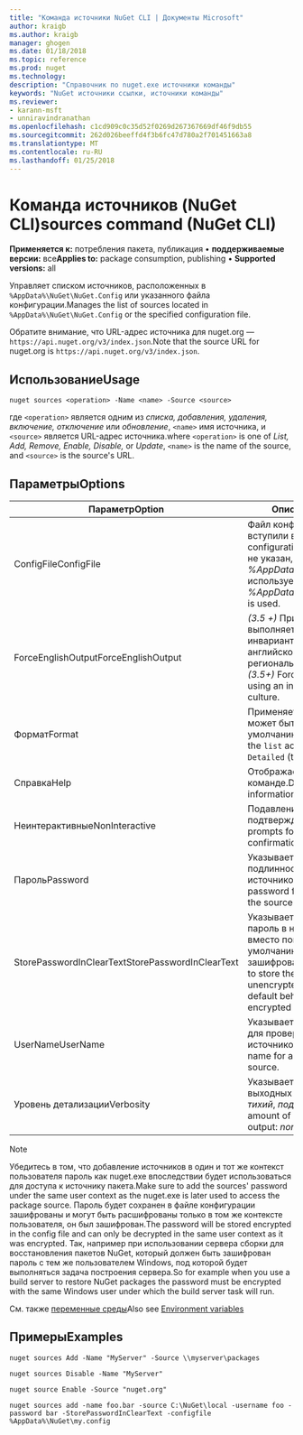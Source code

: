 ```yaml
---
title: "Команда источники NuGet CLI | Документы Microsoft"
author: kraigb
ms.author: kraigb
manager: ghogen
ms.date: 01/18/2018
ms.topic: reference
ms.prod: nuget
ms.technology: 
description: "Справочник по nuget.exe источники команды"
keywords: "NuGet источники ссылки, источники команды"
ms.reviewer:
- karann-msft
- unniravindranathan
ms.openlocfilehash: c1cd909c0c35d52f0269d267367669df46f9db55
ms.sourcegitcommit: 262d026beeffd4f3b6fc47d780a2f701451663a8
ms.translationtype: MT
ms.contentlocale: ru-RU
ms.lasthandoff: 01/25/2018
---
```

# <a name="sources-command-nuget-cli"></a><span data-ttu-id="7ef17-104">Команда источников (NuGet CLI)</span><span class="sxs-lookup"><span data-stu-id="7ef17-104">sources command (NuGet CLI)</span></span>

<span data-ttu-id="7ef17-105">**Применяется к:** потребления пакета, публикация &bullet; **поддерживаемые версии:** все</span><span class="sxs-lookup"><span data-stu-id="7ef17-105">**Applies to:** package consumption, publishing &bullet; **Supported versions:** all</span></span>

<span data-ttu-id="7ef17-106">Управляет списком источников, расположенных в `%AppData%\NuGet\NuGet.Config` или указанного файла конфигурации.</span><span class="sxs-lookup"><span data-stu-id="7ef17-106">Manages the list of sources located in `%AppData%\NuGet\NuGet.Config` or the specified configuration file.</span></span>

<span data-ttu-id="7ef17-107">Обратите внимание, что URL-адрес источника для nuget.org — `https://api.nuget.org/v3/index.json`.</span><span class="sxs-lookup"><span data-stu-id="7ef17-107">Note that the source URL for nuget.org is `https://api.nuget.org/v3/index.json`.</span></span>

## <a name="usage"></a><span data-ttu-id="7ef17-108">Использование</span><span class="sxs-lookup"><span data-stu-id="7ef17-108">Usage</span></span>

```cli
nuget sources <operation> -Name <name> -Source <source>
```

<span data-ttu-id="7ef17-109">где `<operation>` является одним из *списка, добавления, удаления, включение, отключение* или *обновление*, `<name>` имя источника, и `<source>` является URL-адрес источника.</span><span class="sxs-lookup"><span data-stu-id="7ef17-109">where `<operation>` is one of *List, Add, Remove, Enable, Disable,* or *Update*, `<name>` is the name of the source, and `<source>` is the source's URL.</span></span>

## <a name="options"></a><span data-ttu-id="7ef17-110">Параметры</span><span class="sxs-lookup"><span data-stu-id="7ef17-110">Options</span></span>

| <span data-ttu-id="7ef17-111">Параметр</span><span class="sxs-lookup"><span data-stu-id="7ef17-111">Option</span></span> | <span data-ttu-id="7ef17-112">Описание:</span><span class="sxs-lookup"><span data-stu-id="7ef17-112">Description</span></span> |
| --- | --- |
| <span data-ttu-id="7ef17-113">ConfigFile</span><span class="sxs-lookup"><span data-stu-id="7ef17-113">ConfigFile</span></span> | <span data-ttu-id="7ef17-114">Файл конфигурации NuGet вступили в силу.</span><span class="sxs-lookup"><span data-stu-id="7ef17-114">The NuGet configuration file to apply.</span></span> <span data-ttu-id="7ef17-115">Если не указан, *%AppData%\NuGet\NuGet.Config* используется.</span><span class="sxs-lookup"><span data-stu-id="7ef17-115">If not specified, *%AppData%\NuGet\NuGet.Config* is used.</span></span> |
| <span data-ttu-id="7ef17-116">ForceEnglishOutput</span><span class="sxs-lookup"><span data-stu-id="7ef17-116">ForceEnglishOutput</span></span> | <span data-ttu-id="7ef17-117">*(3.5 +)*  Принудительно nuget.exe выполняется с использованием инвариантных, на основе английского языка и региональных параметров.</span><span class="sxs-lookup"><span data-stu-id="7ef17-117">*(3.5+)* Forces nuget.exe to run using an invariant, English-based culture.</span></span> |
| <span data-ttu-id="7ef17-118">Формат</span><span class="sxs-lookup"><span data-stu-id="7ef17-118">Format</span></span> | <span data-ttu-id="7ef17-119">Применяется к `list` действия и может быть `Detailed` (по умолчанию) или `Short`.</span><span class="sxs-lookup"><span data-stu-id="7ef17-119">Applies to the `list` action and can be `Detailed` (the default) or `Short`.</span></span> |
| <span data-ttu-id="7ef17-120">Справка</span><span class="sxs-lookup"><span data-stu-id="7ef17-120">Help</span></span> | <span data-ttu-id="7ef17-121">Отображает справку по команде.</span><span class="sxs-lookup"><span data-stu-id="7ef17-121">Displays help information for the command.</span></span> |
| <span data-ttu-id="7ef17-122">Неинтерактивные</span><span class="sxs-lookup"><span data-stu-id="7ef17-122">NonInteractive</span></span> | <span data-ttu-id="7ef17-123">Подавление для ввода данных и подтверждений.</span><span class="sxs-lookup"><span data-stu-id="7ef17-123">Suppresses prompts for user input or confirmations.</span></span> |
| <span data-ttu-id="7ef17-124">Пароль</span><span class="sxs-lookup"><span data-stu-id="7ef17-124">Password</span></span> | <span data-ttu-id="7ef17-125">Указывает пароль для проверки подлинности с источником.</span><span class="sxs-lookup"><span data-stu-id="7ef17-125">Specifies the password for authenticating with the source.</span></span> |
| <span data-ttu-id="7ef17-126">StorePasswordInClearText</span><span class="sxs-lookup"><span data-stu-id="7ef17-126">StorePasswordInClearText</span></span> | <span data-ttu-id="7ef17-127">Указывает, чтобы сохранить пароль в незашифрованном вместо поведения по умолчанию хранение в зашифрованном виде.</span><span class="sxs-lookup"><span data-stu-id="7ef17-127">Indicates to store the password in unencrypted text instead of the default behavior of storing an encrypted form.</span></span> |
| <span data-ttu-id="7ef17-128">UserName</span><span class="sxs-lookup"><span data-stu-id="7ef17-128">UserName</span></span> | <span data-ttu-id="7ef17-129">Указывает имя пользователя для проверки подлинности с источником.</span><span class="sxs-lookup"><span data-stu-id="7ef17-129">Specifies the user name for authenticating with the source.</span></span> |
| <span data-ttu-id="7ef17-130">Уровень детализации</span><span class="sxs-lookup"><span data-stu-id="7ef17-130">Verbosity</span></span> | <span data-ttu-id="7ef17-131">Указывает объем сведений в выходных данных: *обычного*, *тихий*, *подробные*.</span><span class="sxs-lookup"><span data-stu-id="7ef17-131">Specifies the amount of detail displayed in the output: *normal*, *quiet*, *detailed*.</span></span> |

> [!Note]
> <span data-ttu-id="7ef17-132">Убедитесь в том, что добавление источников в один и тот же контекст пользователя пароль как nuget.exe впоследствии будет использоваться для доступа к источнику пакета.</span><span class="sxs-lookup"><span data-stu-id="7ef17-132">Make sure to add the sources' password under the same user context as the nuget.exe is later used to access the package source.</span></span> <span data-ttu-id="7ef17-133">Пароль будет сохранен в файле конфигурации зашифрованы и могут быть расшифрованы только в том же контексте пользователя, он был зашифрован.</span><span class="sxs-lookup"><span data-stu-id="7ef17-133">The password will be stored encrypted in the config file and can only be decrypted in the same user context as it was encrypted.</span></span> <span data-ttu-id="7ef17-134">Так, например при использовании сервера сборки для восстановления пакетов NuGet, который должен быть зашифрован пароль с тем же пользователем Windows, под которой будет выполняться задача построения сервера.</span><span class="sxs-lookup"><span data-stu-id="7ef17-134">So for example when you use a build server to restore NuGet packages the password must be encrypted with the same Windows user under which  the build server task will run.</span></span>

<span data-ttu-id="7ef17-135">См. также [переменные среды](cli-ref-environment-variables.md)</span><span class="sxs-lookup"><span data-stu-id="7ef17-135">Also see [Environment variables](cli-ref-environment-variables.md)</span></span>

## <a name="examples"></a><span data-ttu-id="7ef17-136">Примеры</span><span class="sxs-lookup"><span data-stu-id="7ef17-136">Examples</span></span>

```cli
nuget sources Add -Name "MyServer" -Source \\myserver\packages

nuget sources Disable -Name "MyServer"

nuget source Enable -Source "nuget.org"

nuget sources add -name foo.bar -source C:\NuGet\local -username foo -password bar -StorePasswordInClearText -configfile %AppData%\NuGet\my.config
```
